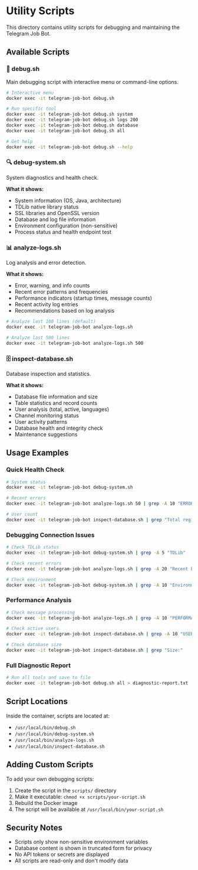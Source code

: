 # Utility Scripts

This directory contains utility scripts for debugging and maintaining the Telegram Job Bot.

## Available Scripts

### 🔧 debug.sh
Main debugging script with interactive menu or command-line options.

```bash
# Interactive menu
docker exec -it telegram-job-bot debug.sh

# Run specific tool
docker exec -it telegram-job-bot debug.sh system
docker exec -it telegram-job-bot debug.sh logs 200
docker exec -it telegram-job-bot debug.sh database
docker exec -it telegram-job-bot debug.sh all

# Get help
docker exec -it telegram-job-bot debug.sh --help
```

### 🔍 debug-system.sh
System diagnostics and health check.

**What it shows:**
- System information (OS, Java, architecture)
- TDLib native library status
- SSL libraries and OpenSSL version
- Database and log file information
- Environment configuration (non-sensitive)
- Process status and health endpoint test

### 📊 analyze-logs.sh
Log analysis and error detection.

**What it shows:**
- Error, warning, and info counts
- Recent error patterns and frequencies
- Performance indicators (startup times, message counts)
- Recent activity log entries
- Recommendations based on log analysis

```bash
# Analyze last 100 lines (default)
docker exec -it telegram-job-bot analyze-logs.sh

# Analyze last 500 lines
docker exec -it telegram-job-bot analyze-logs.sh 500
```

### 🗄️ inspect-database.sh
Database inspection and statistics.

**What it shows:**
- Database file information and size
- Table statistics and record counts
- User analysis (total, active, languages)
- Channel monitoring status
- User activity patterns
- Database health and integrity check
- Maintenance suggestions

## Usage Examples

### Quick Health Check
```bash
# System status
docker exec -it telegram-job-bot debug-system.sh

# Recent errors
docker exec -it telegram-job-bot analyze-logs.sh 50 | grep -A 10 "ERROR ANALYSIS"

# User count
docker exec -it telegram-job-bot inspect-database.sh | grep "Total registered users"
```

### Debugging Connection Issues
```bash
# Check TDLib status
docker exec -it telegram-job-bot debug-system.sh | grep -A 5 "TDLib"

# Check recent errors
docker exec -it telegram-job-bot analyze-logs.sh | grep -A 20 "Recent Error Messages"

# Check environment
docker exec -it telegram-job-bot debug-system.sh | grep -A 10 "Environment Variables"
```

### Performance Analysis
```bash
# Check message processing
docker exec -it telegram-job-bot analyze-logs.sh | grep -A 10 "PERFORMANCE INDICATORS"

# Check active users
docker exec -it telegram-job-bot inspect-database.sh | grep -A 10 "USERS ANALYSIS"

# Check database size
docker exec -it telegram-job-bot inspect-database.sh | grep "Size:"
```

### Full Diagnostic Report
```bash
# Run all tools and save to file
docker exec -it telegram-job-bot debug.sh all > diagnostic-report.txt
```

## Script Locations

Inside the container, scripts are located at:
- `/usr/local/bin/debug.sh`
- `/usr/local/bin/debug-system.sh`
- `/usr/local/bin/analyze-logs.sh`
- `/usr/local/bin/inspect-database.sh`

## Adding Custom Scripts

To add your own debugging scripts:

1. Create the script in the `scripts/` directory
2. Make it executable: `chmod +x scripts/your-script.sh`
3. Rebuild the Docker image
4. The script will be available at `/usr/local/bin/your-script.sh`

## Security Notes

- Scripts only show non-sensitive environment variables
- Database content is shown in truncated form for privacy
- No API tokens or secrets are displayed
- All scripts are read-only and don't modify data
